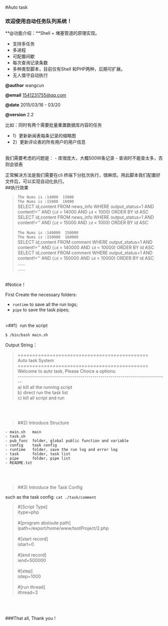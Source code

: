 #Auto task
### 欢迎使用自动任务队列系统！


**@功能介绍：**Shell + 堵塞管道的原理实现。
- 支持多任务
- 多进程
- 可配置间歇
- 每次查询记录条数
- 多种类型脚本，目前仅有Shell 和PHP两种，后期可扩展。
- 无人值守自动执行

**@author** wangcun

**@email** 1541231755@qq.com

**@date** 2015/03/16 - 03/20

**@version** 2.2

比如：同时有两个需要批量重置数据库内容的任务
- 1）更新新闻表每条记录的缩略图
- 2）更新评论表的所有用户的用户信息

<br>
我们需要考虑的问题是：
 - 库很庞大，大概500W条记录
 - 查询时不能查太多，否则会锁表

正常解决方法是我们需要在cli 终端下分批次执行，很麻烦。用此脚本我们配置好文件后，可以实现自动化执行。<br>
##执行效果

>``The Nums is :14000  15000`` <br>
``The Nums is :15000  16000 ``<br>
SELECT id,content FROM news_info WHERE output_status=1 AND content!='' AND (`id` > 14000 AND `id` < 1000) ORDER BY id ASC<br>
SELECT id,content FROM news_info WHERE output_status=1 AND content!='' AND (`id` > 15000 AND `id` < 1000) ORDER BY id ASC<br><br>
``The Nums is :140000  150000``<br>
``The Nums is :150000  160000``<br>
SELECT id,content FROM comment WHERE output_status=1 AND content!='' AND (`id` > 140000 AND `id` < 10000) ORDER BY id ASC<br>
SELECT id,content FROM comment WHERE output_status=1 AND content!='' AND (`id` > 150000 AND `id` < 10000) ORDER BY id ASC<br>
......<br>
......<br>



<br>
#Notice！


First Create the necessary folders:
- ```runtime```  to save all the run logs;
- `pipe`     to save the task pipes;

<br>
>##1）run the script

```$ /bin/bash main.sh```

Output String：

>=============================================<br>
Auto task System<br>
=============================================<br>
Welcome to auto task, Please Choice a options:<br>
--------------------------------------------------------------------------<br>
a) kill all the running script<br>
b) direct run the task list<br>
c) kill all script and run<br>


<br><br>
>##2) Introduce Structure

	- main.sh   main
	- task.sh
	- pub_func  folder, global public function and variable
	- config    task config
	- runtime	folder, save the run log and error log
	- task		folder, task list
	- pipe		folder, pipe list
	- README.txt

<br><br>
>##3) Introduce the Task Config

such as the task config:  ```cat ./task/comment```

> \#[Script Type]<br>
 itype=php<br><br>
\#[program absloute path]<br>
ipath=/export/home/www/testProject/2.php<br><br>
\#[start record]<br>
istart=0<br><br>
\#[end record]<br>
iend=500000<br><br>
\#[step]<br>
istep=1000<br><br>
\#[run thread]<br>
ithread=3

<br><br><br>
###That all, Thank you !
<br><br><br>

